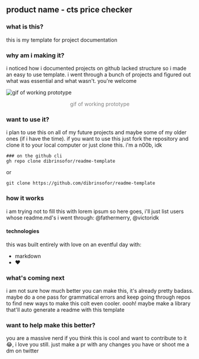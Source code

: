 ## product name - cts price checker


### what is this?
this is my template for project documentation

### why am i making it?
i noticed how i documented projects on github lacked structure so i made an easy to use template. i went through a bunch of projects and figured out what was essential and what wasn't. you're welcome

![gif of working prototype](https://media3.giphy.com/media/2vogqNpFQywWC0z0j5/giphy.gif)
<center style=color:grey;>gif of working prototype</center>

### want to use it?
i plan to use this on all of my future projects and maybe some of my older ones (if i have the time). if you want to use this just fork the repository and clone it to your local computer or just clone this. i'm a n00b, idk

```
### on the github cli
gh repo clone dibrinsofor/readme-template
```
or 
```
git clone https://github.com/dibrinsofor/readme-template
```

### how it works
i am trying not to fill this with lorem ipsum so here goes, i'll just list users whose readme.md's i went through: @fathermerry, @victoridk

#### technologies
this was built entirely with love on an eventful day with:

- markdown
- ❤️

### what's coming next
i am not sure how much better you can make this, it's already pretty badass. maybe do a one pass for grammatical errors and keep going through repos to find new ways to make this colt even cooler. oooh! maybe make a library that'll auto generate a readme with this template

### want to help make this better?
you are a massive nerd if you think this is cool and want to contribute to it😂, i love you still. just make a pr with any changes you have or shoot me a dm on twitter

[//]: # (So depending on use case, you may want to keep the documentation short. in that case you may not need to include the last two sections or you can)
